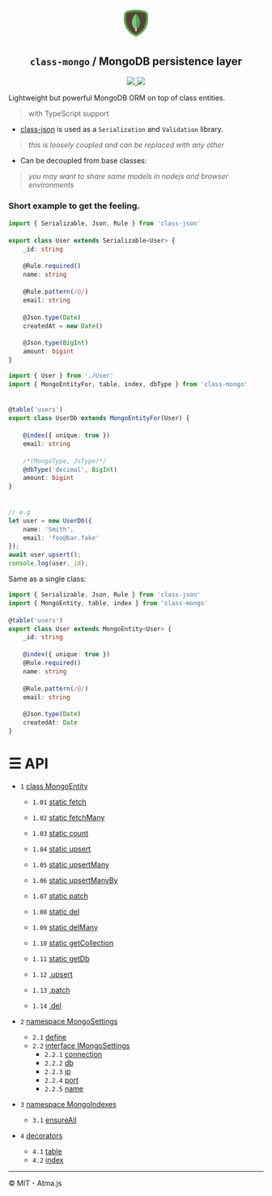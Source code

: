 <p align='center'>
    <img src='assets/logo.png'/>
</p>

<h2 align="center"> <code>class-mongo</code> / MongoDB persistence layer</h2>

<p align="center">
    <a href='https://travis-ci.com/atmajs/class-mongo' target='_blank'>
        <img src='https://travis-ci.com/atmajs/class-mongo.png?branch=master' />
    </a>
    <a href='http://badge.fury.io/js/class-mongo' target='_blank'>
        <img src='https://badge.fury.io/js/class-mongo.svg' />
    </a>
</p>

Lightweight but powerful MongoDB ORM on top of class entities.

> with TypeScript support


* [class-json](https://github.com/tenbits/class-json) is used as a `Serialization` and `Validation` library.
> _this is loosely coupled and can be replaced with any other_

* Can be decoupled from base classes:
> _you may want to share same models in nodejs and browser environments_


### Short example to get the feeling.

```ts
import { Serializable, Json, Rule } from 'class-json'

export class User extends Serializable<User> {
    _id: string

    @Rule.required()
    name: string

    @Rule.pattern(/@/)
    email: string

    @Json.type(Date)
    createdAt = new Date()

    @Json.type(BigInt)
    amount: bigint
}
```

```ts
import { User } from './User'
import { MongoEntityFor, table, index, dbType } from 'class-mongo'


@table('users')
export class UserDb extends MongoEntityFor(User) {

    @index({ unique: true })
    email: string

    /*(MongoType, JsType)*/
    @dbType('decimal', BigInt)
    amount: bigint
}


// e.g
let user = new UserDb({
    name: 'Smith',
    email: 'foo@bar.fake'
});
await user.upsert();
console.log(user._id);
```

Same as a single class:

```ts
import { Serializable, Json, Rule } from 'class-json'
import { MongoEntity, table, index } from 'class-mongo'

@table('users')
export class User extends MongoEntity<User> {
    _id: string

    @index({ unique: true })
    @Rule.required()
    name: string

    @Rule.pattern(/@/)
    email: string

    @Json.type(Date)
    createdAt: Date
}
```

# &#9776; API

- `1` [class MongoEntity](#1-mongoentity)
	- `1.01` [static fetch](#101-static-fetch)
	- `1.02` [static fetchMany](#102-static-fetchmany)
    - `1.03` [static count](#103-static-count)
    - `1.04` [static upsert](#104-static-upsert)
    - `1.05` [static upsertMany](#105-static-upsertmany)
    - `1.06` [static upsertManyBy](#105-static-upsertmanyby)
    - `1.07` [static patch](#106-static-patch)
    - `1.08` [static del](#107-static-del)
    - `1.09` [static delMany](#108-static-delmany)

    - `1.10` [static getCollection](#109-getcollection)
    - `1.11` [static getDb](#110-static-getdb)

    - `1.12` [.upsert](#111-upsert)
    - `1.13` [.patch](#112-patch)
    - `1.14` [.del](#113-del)


- `2` [namespace MongoSettings](#2-namespace-mongosettings)
    - `2.1` [define](#21-define)
    - `2.2` [interface IMongoSettings](#22-interface-imongosettings)
        - `2.2.1` [connection](#221-connection)
        - `2.2.2` [db](#222-db)
        - `2.2.3` [ip](#223-ip)
        - `2.2.4` [port](#224-port)
        - `2.2.5` [name](#225-name)

- `3` [namespace MongoIndexes](#3-namespace-mongoindexes)
    - `3.1` [ensureAll](#31-ensureall)

- `4` [decorators](#4-decorators)
    - `4.1` [table](#41-table)
    - `4.2` [index](#42-index)

----

:copyright: MIT - Atma.js

